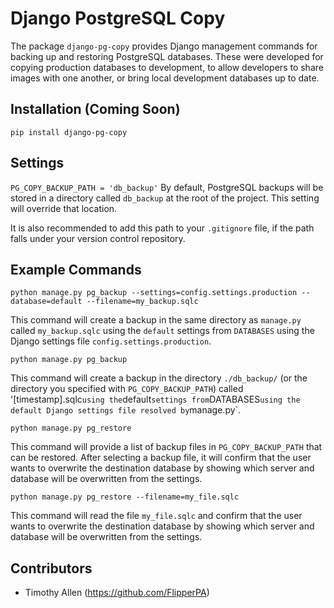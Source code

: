 # Django PostgreSQL Copy

The package `django-pg-copy` provides Django management commands for backing up and restoring PostgreSQL databases. These were developed for copying production databases to development, to allow developers to share images with one another, or bring local development databases up to date.

## Installation (Coming Soon)

`pip install django-pg-copy`

## Settings

`PG_COPY_BACKUP_PATH = 'db_backup'` By default, PostgreSQL backups will be stored in a directory called `db_backup` at the root of the project. This setting will override that location.

It is also recommended to add this path to your `.gitignore` file, if the path falls under your version control repository.

## Example Commands

`python manage.py pg_backup --settings=config.settings.production --database=default --filename=my_backup.sqlc`

This command will create a backup in the same directory as `manage.py` called `my_backup.sqlc` using the `default` settings from `DATABASES` using the Django settings file `config.settings.production`.

`python manage.py pg_backup`

This command will create a backup in the directory `./db_backup/` (or the directory you specified with `PG_COPY_BACKUP_PATH`) called '[timestamp].sqlc` using the `default` settings from `DATABASES` using the default Django settings file resolved by `manage.py`.

`python manage.py pg_restore`

This command will provide a list of backup files in `PG_COPY_BACKUP_PATH` that can be restored. After selecting a backup file, it will confirm that the user wants to overwrite the destination database by showing which server and database will be overwritten from the settings.

`python manage.py pg_restore --filename=my_file.sqlc`

This command will read the file `my_file.sqlc` and confirm that the user wants to overwrite the destination database by showing which server and database will be overwritten from the settings.

## Contributors

* Timothy Allen (https://github.com/FlipperPA)
